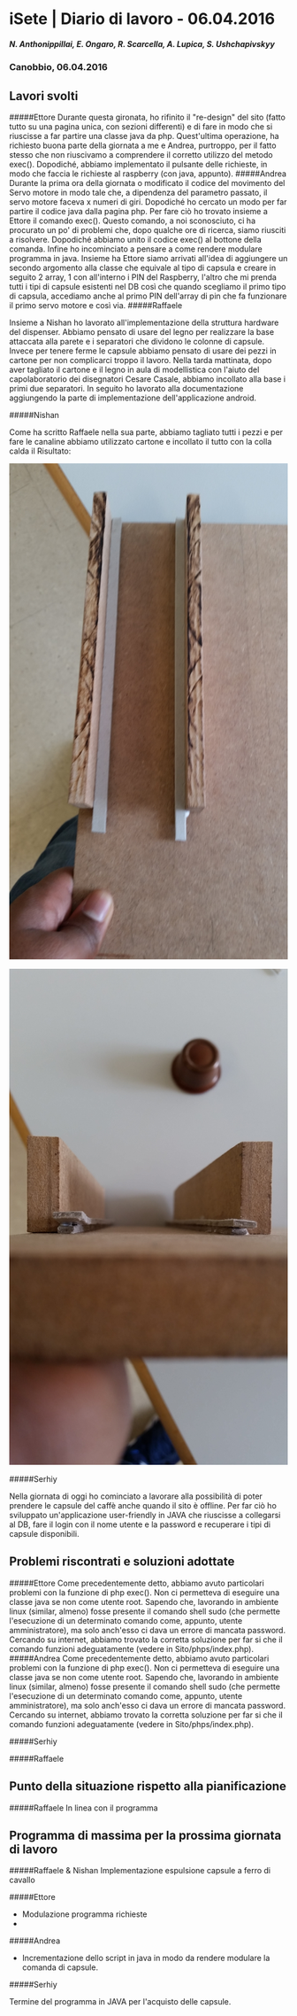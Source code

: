 

# iSete | Diario di lavoro - 06.04.2016
##### N. Anthonippillai, E. Ongaro, R. Scarcella, A. Lupica, S. Ushchapivskyy
### Canobbio, 06.04.2016

## Lavori svolti
#####Ettore
Durante questa gironata, ho rifinito il "re-design" del sito (fatto tutto su una pagina unica,
con sezioni differenti) e di fare in modo che si riuscisse a far partire una classe java da php.
Quest'ultima operazione,  ha richiesto buona parte della giornata a me e Andrea, purtroppo, per il fatto stesso
che non riuscivamo a comprendere il corretto utilizzo del metodo exec(). Dopodiché, abbiamo implementato
il pulsante delle richieste, in modo che faccia le richieste al raspberry (con java, appunto).
#####Andrea
Durante la prima ora della giornata o modificato il codice del movimento del Servo motore in modo tale che, a dipendenza del parametro passato, il servo motore faceva x numeri di giri. Dopodiché ho cercato un modo per far partire il codice java dalla pagina php. Per fare ciò ho trovato insieme a Ettore il comando exec(). Questo comando, a noi sconosciuto, ci ha procurato un po' di problemi che, dopo qualche ore di ricerca, siamo riusciti a risolvere. Dopodiché abbiamo unito il codice exec() al bottone della comanda. Infine ho incominciato a pensare a come rendere modulare programma in java. Insieme ha Ettore siamo arrivati all'idea di aggiungere un secondo argomento alla classe che equivale al tipo di capsula e creare in seguito 2 array, 1 con all'interno i PIN del Raspberry, l'altro che mi prenda tutti i tipi di capsule esistenti nel DB così che quando scegliamo il primo tipo di capsula, accediamo anche al primo PIN dell'array di pin che fa funzionare il primo servo motore e così via.
#####Raffaele

Insieme a Nishan ho lavorato all'implementazione della struttura hardware del
dispenser.
Abbiamo pensato di usare del legno per realizzare la base attaccata alla
parete e i separatori che dividono le colonne di capsule.
Invece per tenere ferme le capsule abbiamo pensato di usare dei pezzi in
cartone per non complicarci troppo il lavoro.
Nella tarda mattinata, dopo aver tagliato il cartone e il legno in aula
di modellistica con l'aiuto del capolaboratorio dei disegnatori Cesare
Casale, abbiamo incollato alla base i primi due separatori.
In seguito ho lavorato alla documentazione aggiungendo la parte di implementazione dell'applicazione android.

#####Nishan

Come ha scritto Raffaele nella sua parte, abbiamo tagliato tutti i pezzi e per fare le canaline
abbiamo utilizzato cartone e incollato il tutto con la colla calda
il Risultato:

![Risultato](../img/struttura_fisica1.png)

![Risultato](../img/struttura_fisica2.png)

#####Serhiy

Nella giornata di oggi ho cominciato a lavorare alla possibilità di poter prendere le capsule del caffè anche quando il sito è offline. Per far ciò ho sviluppato un'applicazione user-friendly in JAVA che riuscisse a collegarsi al DB, fare il login con il nome utente e la password e recuperare i tipi di capsule disponibili.


##  Problemi riscontrati e soluzioni adottate
#####Ettore
Come precedentemente detto, abbiamo avuto particolari problemi con la funzione di php exec().
Non ci permetteva di eseguire una classe java se non come utente root. Sapendo che, lavorando
in ambiente linux (similar, almeno) fosse presente il comando shell sudo (che permette l'esecuzione
di un determinato comando come, appunto, utente amministratore), ma solo anch'esso ci dava un errore
di mancata password. Cercando su internet, abbiamo trovato la corretta soluzione per far si che il comando funzioni
adeguatamente (vedere in Sito/phps/index.php).
#####Andrea
Come precedentemente detto, abbiamo avuto particolari problemi con la funzione di php exec().
Non ci permetteva di eseguire una classe java se non come utente root. Sapendo che, lavorando
in ambiente linux (similar, almeno) fosse presente il comando shell sudo (che permette l'esecuzione
di un determinato comando come, appunto, utente amministratore), ma solo anch'esso ci dava un errore
di mancata password. Cercando su internet, abbiamo trovato la corretta soluzione per far si che il comando funzioni
adeguatamente (vedere in Sito/phps/index.php).

#####Serhiy

#####Raffaele

##  Punto della situazione rispetto alla pianificazione
#####Raffaele
In linea con il programma

## Programma di massima per la prossima giornata di lavoro
#####Raffaele & Nishan
Implementazione espulsione capsule a ferro di cavallo

#####Ettore
- Modulazione programma richieste
- 
#####Andrea
- Incrementazione dello script in java in modo da rendere modulare la comanda di capsule.

#####Serhiy

Termine del programma in JAVA per l'acquisto delle capsule.
